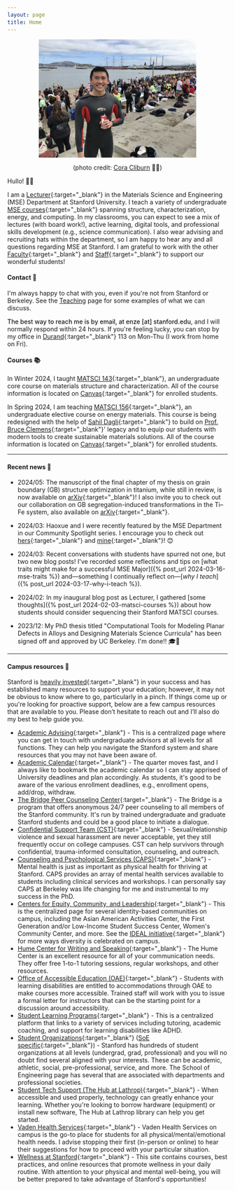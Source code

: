 ```yaml
---
layout: page
title: Home
---
```


<span style="display:flex;justify-content:center">
	<img src="assets/fig/propic.jpg" alt="Enze Chen" align="middle" width="360px">
</span>
<center>
	<p>(photo credit: <a href="https://www.coracliburn.com/" target="_blank">Cora Cliburn</a> 💃🏽)</p>
</center>

Hullo! 👋🏼

I am a [Lecturer](https://mse.stanford.edu/people/lecturers){:target="_blank"} in the Materials Science and Engineering (MSE) Department at Stanford University.
I teach a variety of undergraduate [MSE courses](https://bulletin.stanford.edu/departments/MATSCI/courses){:target="_blank"} spanning structure, characterization, energy, and computing.
In my classrooms, you can expect to see a mix of lectures (with board work!), active learning, digital tools, and professional skills development (e.g., science communication).
I also wear advising and recruiting hats within the department, so I am happy to hear any and all questions regarding MSE at Stanford.
I am grateful to work with the other [Faculty](https://mse.stanford.edu/people/faculty){:target="_blank"} and [Staff](https://mse.stanford.edu/people/staff){:target="_blank"} to support our wonderful students!  


#### Contact 📧

I'm always happy to chat with you, even if you're not from Stanford or Berkeley. 
See the [Teaching](teaching) page for some examples of what we can discuss.

<span style="font-weight:500">The best way to reach me is by email, at enze [at] stanford.edu</span>, and I will normally respond within 24 hours.
If you're feeling lucky, you can stop by my office in [Durand](https://campus-map.stanford.edu/?srch=04-540){:target="_blank"} 113 on Mon-Thu (I work from home on Fri).


#### Courses 📚

In Winter 2024, I taught [MATSCI 143](https://explorecourses.stanford.edu/search?q=matsci143){:target="_blank"}, an undergraduate core course on materials structure and characterization.
All of the course information is located on [Canvas](https://canvas.stanford.edu/courses/183661){:target="_blank"} for enrolled students.

In Spring 2024, I am teaching [MATSCI 156](https://explorecourses.stanford.edu/search?q=matsci156){:target="_blank"}, an undergraduate elective course on energy materials.
This course is being redesigned with the help of [Sahil Dagli](https://www.linkedin.com/in/sahil-dagli/){:target="_blank"} to build on [Prof. Bruce Clemens](https://mse.stanford.edu/professor-bruce-m-clemens){:target="_blank"}' legacy and to equip our students with modern tools to create sustainable materials solutions.
All of the course information is located on [Canvas](https://canvas.stanford.edu/courses/190305){:target="_blank"} for enrolled students.


---------------------------------

#### Recent news 📰 

* 2024/05: The manuscript of the final chapter of my thesis on grain boundary (GB) structure optimization in titanium, while still in review, is now available on [arXiv](http://arxiv.org/abs/2404.04230){:target="_blank"}!
I also invite you to check out our collaboration on GB segregation-induced transformations in the Ti–Fe system, also available on [arXiv](http://arxiv.org/abs/2405.08193){:target="_blank"}.

* 2024/03: Haoxue and I were recently featured by the MSE Department in our Community Spotlight series.
I encourage you to check out [hers](https://mse.stanford.edu/news/haoxue-yan-community-spotlight){:target="_blank"} and [mine](https://mse.stanford.edu/news/enze-chen-community-spotlight){:target="_blank"}! 😊

* 2024/03: Recent conversations with students have spurred not one, but two new blog posts! 
I've recorded some reflections and tips on [what traits might make for a successful MSE Major]({% post_url 2024-03-16-mse-traits %}) and—something I continually reflect on—[_why I teach_]({% post_url 2024-03-17-why-i-teach %}).

* 2024/02: In my inaugural blog post as Lecturer, I gathered [some thoughts]({% post_url 2024-02-03-matsci-courses %}) about how students should consider sequencing their Stanford MATSCI courses.

* 2023/12: My PhD thesis titled "Computational Tools for Modeling Planar Defects in Alloys and Designing Materials Science Curricula" has been signed off and approved by UC Berkeley.
I'm done!! 🎓🐻


---------------------------------

#### Campus resources 💚

Stanford is [heavily invested](https://facts.stanford.edu/administration/finances/){:target="_blank"} in your success and has established many resources to support your education;
however, it may not be obvious to know where to go, particularly in a pinch.
If things come up or you're looking for proactive support, below are a few campus resources that are available to you. 
Please don’t hesitate to reach out and I’ll also do my best to help guide you.

- [Academic Advising](https://advising.stanford.edu/appointments){:target="_blank"} - This is a centralized page where you can get in touch with undergraduate advisors at all levels for all functions.
They can help you navigate the Stanford system and share resources that you may not have been aware of.
- [Academic Calendar](https://studentservices.stanford.edu/calendar/academic-dates/stanford-academic-calendar-2023-24){:target="_blank"} - The quarter moves fast, and I always like to bookmark the academic calendar so I can stay apprised of University deadlines and plan accordingly.
As students, it's good to be aware of the various enrollment deadlines, e.g., enrollment opens, add/drop, withdraw.
- [The Bridge Peer Counseling Center](https://web.stanford.edu/group/bridge/index.html){:target="_blank"} - The Bridge is a program that offers anonymous 24/7 peer counseling to all members of the Stanford community.
It's run by trained undergraduate and graduate Stanford students and could be a good place to initiate a dialogue.
- [Confidential Support Team (CST)](https://vaden.stanford.edu/confidential-support-team-cst){:target="_blank"} - Sexual/relationship violence and sexual harassment are never acceptable, yet they still frequently occur on college campuses.
CST can help survivors through confidential, trauma-informed consultation, counseling, and outreach. 
- [Counseling and Psychological Services (CAPS)](https://vaden.stanford.edu/caps){:target="_blank"} - Mental health is just as important as physical health for thriving at Stanford.
CAPS provides an array of mental health services available to students including clinical services and workshops.
I can personally say CAPS at Berkeley was life changing for me and instrumental to my success in the PhD.
- [Centers for Equity, Community, and Leadership](https://cecl.stanford.edu/the-centers){:target="_blank"} - This is the centralized page for several identity-based communities on campus, including the Asian American Activities Center, the First Generation and/or Low-Income Student Success Center, Women's Community Center, and more.
See the [IDEAL initiative](https://ideal.stanford.edu/){:target="_blank"} for more ways diversity is celebrated on campus.
- [Hume Center for Writing and Speaking](https://hume.stanford.edu/){:target="_blank"} - The Hume Center is an excellent resource for all of your communication needs.
They offer free 1-to-1 tutoring sessions, regular workshops, and other resources.
- [Office of Accessible Education (OAE)](https://oae.stanford.edu/students/students/students){:target="_blank"} - Students with learning disabilities are entitled to accommodations through OAE to make courses more accessible.
Trained staff will work with you to issue a formal letter for instructors that can be the starting point for a discussion around accessibility.
- [Student Learning Programs](https://studentlearning.stanford.edu/){:target="_blank"} - This is a centralized platform that links to a variety of services including tutoring, academic coaching, and support for learning disabilities like ADHD.
- [Student Organizations](https://ose.stanford.edu/get-involved){:target="_blank"} ([SoE specific](https://engineering.stanford.edu/students-academics/support-and-resources/student-organizations){:target="_blank"}) - Stanford has hundreds of student organizations at all levels (undergrad, grad, professional) and you will no doubt find several aligned with your interests. 
These can be academic, athletic, social, pre-professional, service, and more.
The School of Engineering page has several that are associated with departments and professional societies.
- [Student Tech Support (The Hub at Lathrop)](https://thehub.stanford.edu/){:target="_blank"} - When accessible and used properly, technology can greatly enhance your learning.
Whether you're looking to borrow hardware (equipment) or install new software, The Hub at Lathrop library can help you get started.
- [Vaden Health Services](https://vaden.stanford.edu/){:target="_blank"} - Vaden Health Services on campus is the go-to place for students for all physical/mental/emotional health needs.
I advise stopping their first (in-person or online) to hear their suggestions for how to proceed with your particular situation.
- [Wellness at Stanford](https://advising.stanford.edu/current-students/advising-student-handbook/wellness){:target="_blank"} - This site contains courses, best practices, and online resources that promote wellness in your daily routine.
With attention to your physical and mental well-being, you will be better prepared to take advantage of Stanford's opportunities!